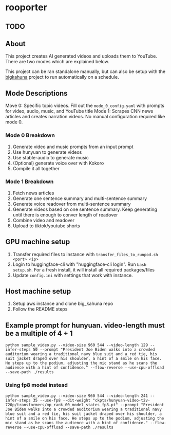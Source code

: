 # rooporter

## TODO

## About
This project creates AI generated videos and uploads them to YouTube. There are two modes which are explained below.

This project can be ran standalone manually, but can also be setup with the [bigkahuna](https://github.com/RichSeibert/bigkahuna) project to run automatically on a schedule.

## Mode Descriptions
Move 0: Specific topic videos. Fill out the `mode_0_config.yaml` with prompts for video, audio, music, and YouTube title
Mode 1: Scrapes CNN news articles and creates narration videos. No manual configuration required like mode 0.

### Mode 0 Breakdown
1. Generate video and music prompts from an input prompt
2. Use hunyuan to generate videos
3. Use stable-audio to generate music
4. (Optional) generate voice over with Kokoro
4. Compile it all together

### Mode 1 Breakdown
1. Fetch news articles
2. Generate one sentence summary and multi-sentence summary
3. Generate voice readover from multi-sentence summary
4. Generate videos based on one sentence summary. Keep generating until there is enough to conver length of readover
5. Combine video and readover
6. Upload to tiktok/youtube shorts

## GPU machine setup
1. Transfer required files to instance with `transfer_files_to_runpod.sh <port> <ip>`
2. Login to huggingface-cli with "huggingface-cli login". Run `bash setup.sh`. For a fresh install, it will install all required packages/files
3. Update `config.ini` with settings that work with instance.

## Host machine setup
1. Setup aws instance and clone big_kahuna repo
2. Follow the README steps

## Example prompt for hunyuan. video-length must be a multiple of 4 + 1
`python sample_video.py --video-size 960 544 --video-length 129 --infer-steps 50 --prompt "President Joe Biden walks into a crowded auditorium wearing a traditional navy blue suit and a red tie, his suit jacket draped over his shoulder, a hint of a smile on his face. He steps up to the podium, adjusting the mic stand as he scans the audience with a hint of confidence." --flow-reverse --use-cpu-offload --save-path ./results`

### Using fp8 model instead
`python sample_video.py --video-size 960 544 --video-length 241 --infer-steps 35 --use-fp8 --dit-weight "ckpts/hunyuan-video-t2v-720p/transformers/mp_rank_00_model_states_fp8.pt" --prompt "President Joe Biden walks into a crowded auditorium wearing a traditional navy blue suit and a red tie, his suit jacket draped over his shoulder, a hint of a smile on his face. He steps up to the podium, adjusting the mic stand as he scans the audience with a hint of confidence." --flow-reverse
--use-cpu-offload --save-path ./results`
